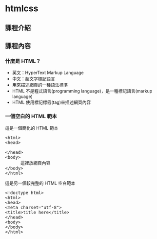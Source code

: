 # htmlcss

## 課程介紹

## 課程內容

### 什麼是 HTML？
* 英文：HyperText Markup Language
* 中文：超文字標記語言
* 用來描述網頁的一種語法標準
* HTML 不是程式語言(programming language)，是一種標記語言(markup language)
* HTML 使用標記標籤(tag)來描述網頁內容

### 一個空白的 HTML 範本

這是一個簡化的 HTML 範本

<pre>
&lt;html&gt;
&lt;head&gt;
    <title>這是網頁標題只能放文字</title>  
&lt;/head&gt;
&lt;body&gt;
      這裡放網頁內容
&lt;/body&gt;
&lt;/html&gt;
</pre>

這是另一個較完整的 HTML 空白範本

<pre>
&lt;!doctype html&gt;
&lt;html&gt;
&lt;head&gt;
&lt;meta charset=&quot;utf-8&quot;&gt;
&lt;title&gt;title here&lt;/title&gt;
&lt;/head&gt;
&lt;body&gt;
&lt;/body&gt;
&lt;/html&gt;
</pre>
